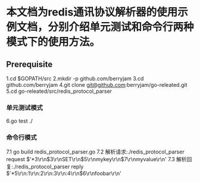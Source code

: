 # 本文档为redis通讯协议解析器的使用示例文档，分别介绍单元测试和命令行两种模式下的使用方法。

## Prerequisite

1.cd $GOPATH/src
2.mkdir -p github.com/berryjam
3.cd github.com/berryjam
4.git clone git@github.com:berryjam/go-releated.git
5.cd go-releated/src/redis_protocol_parser


### 单元测试模式

6.go test ./


### 命令行模式

7.1 go build redis_protocol_parser.go
7.2 解析请求:./redis_protocol_parser request $'*3\r\n$3\r\nSET\r\n$5\r\nmykey\r\n$7\r\nmyvalue\r\n'
7.3 解析回复:./redis_protocol_parser reply $'*5\r\n:1\r\n:2\r\n:3\r\n:4\r\n$6\r\nfoobar\r\n'